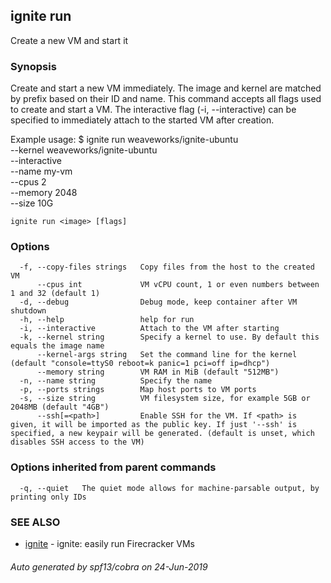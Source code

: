 ## ignite run

Create a new VM and start it

### Synopsis


Create and start a new VM immediately. The image and kernel are matched by
prefix based on their ID and name. This command accepts all flags used to
create and start a VM. The interactive flag (-i, --interactive) can be
specified to immediately attach to the started VM after creation.

Example usage:
	$ ignite run weaveworks/ignite-ubuntu \
		--kernel weaveworks/ignite-ubuntu \
		--interactive \
		--name my-vm \
		--cpus 2 \
		--memory 2048 \
		--size 10G


```
ignite run <image> [flags]
```

### Options

```
  -f, --copy-files strings   Copy files from the host to the created VM
      --cpus int             VM vCPU count, 1 or even numbers between 1 and 32 (default 1)
  -d, --debug                Debug mode, keep container after VM shutdown
  -h, --help                 help for run
  -i, --interactive          Attach to the VM after starting
  -k, --kernel string        Specify a kernel to use. By default this equals the image name
      --kernel-args string   Set the command line for the kernel (default "console=ttyS0 reboot=k panic=1 pci=off ip=dhcp")
      --memory string        VM RAM in MiB (default "512MB")
  -n, --name string          Specify the name
  -p, --ports strings        Map host ports to VM ports
  -s, --size string          VM filesystem size, for example 5GB or 2048MB (default "4GB")
      --ssh[=<path>]         Enable SSH for the VM. If <path> is given, it will be imported as the public key. If just '--ssh' is specified, a new keypair will be generated. (default is unset, which disables SSH access to the VM)
```

### Options inherited from parent commands

```
  -q, --quiet   The quiet mode allows for machine-parsable output, by printing only IDs
```

### SEE ALSO

* [ignite](ignite.md)	 - ignite: easily run Firecracker VMs

###### Auto generated by spf13/cobra on 24-Jun-2019
